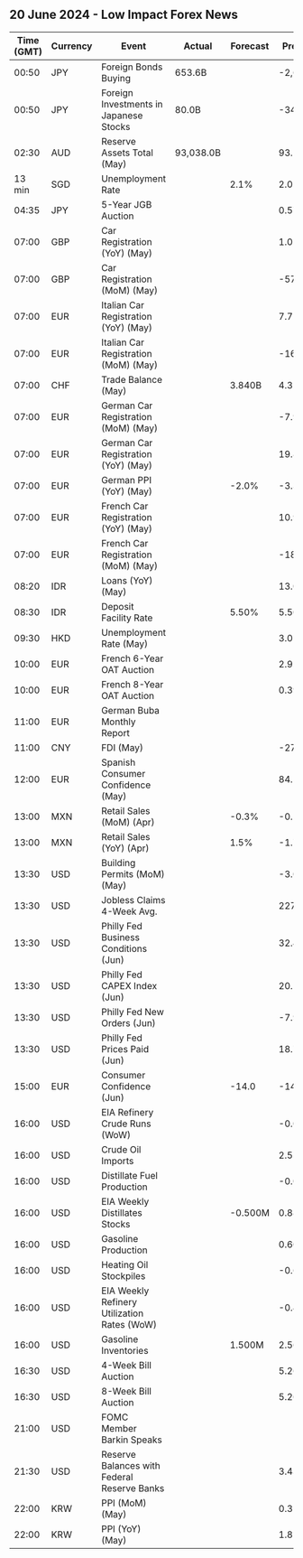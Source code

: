 ## 20 June 2024 - Low Impact Forex News

| Time (GMT) | Currency | Event | Actual | Forecast | Previous |
|------|----------|-------|--------|----------|----------|
| 00:50 | JPY | Foreign Bonds Buying | 653.6B |  | -2,648.6B |
| 00:50 | JPY | Foreign Investments in Japanese Stocks | 80.0B |  | -346.2B |
| 02:30 | AUD | Reserve Assets Total (May) | 93,038.0B |  | 93.1B |
| 13 min | SGD | Unemployment Rate |  | 2.1% | 2.0% |
| 04:35 | JPY | 5-Year JGB Auction |  |  | 0.572% |
| 07:00 | GBP | Car Registration (YoY) (May) |  |  | 1.0% |
| 07:00 | GBP | Car Registration (MoM) (May) |  |  | -57.7% |
| 07:00 | EUR | Italian Car Registration (YoY) (May) |  |  | 7.7% |
| 07:00 | EUR | Italian Car Registration (MoM) (May) |  |  | -16.5% |
| 07:00 | CHF | Trade Balance (May) |  | 3.840B | 4.316B |
| 07:00 | EUR | German Car Registration (MoM) (May) |  |  | -7.9% |
| 07:00 | EUR | German Car Registration (YoY) (May) |  |  | 19.8% |
| 07:00 | EUR | German PPI (YoY) (May) |  | -2.0% | -3.3% |
| 07:00 | EUR | French Car Registration (YoY) (May) |  |  | 10.9% |
| 07:00 | EUR | French Car Registration (MoM) (May) |  |  | -18.4% |
| 08:20 | IDR | Loans (YoY) (May) |  |  | 13.09% |
| 08:30 | IDR | Deposit Facility Rate |  | 5.50% | 5.50% |
| 09:30 | HKD | Unemployment Rate (May) |  |  | 3.0% |
| 10:00 | EUR | French 6-Year OAT Auction |  |  | 2.92% |
| 10:00 | EUR | French 8-Year OAT Auction |  |  | 0.39% |
| 11:00 | EUR | German Buba Monthly Report |  |  |  |
| 11:00 | CNY | FDI (May) |  |  | -27.90% |
| 12:00 | EUR | Spanish Consumer Confidence (May) |  |  | 84.5 |
| 13:00 | MXN | Retail Sales (MoM) (Apr) |  | -0.3% | -0.2% |
| 13:00 | MXN | Retail Sales (YoY) (Apr) |  | 1.5% | -1.7% |
| 13:30 | USD | Building Permits (MoM) (May) |  |  | -3.0% |
| 13:30 | USD | Jobless Claims 4-Week Avg. |  |  | 227.00K |
| 13:30 | USD | Philly Fed Business Conditions (Jun) |  |  | 32.4 |
| 13:30 | USD | Philly Fed CAPEX Index (Jun) |  |  | 20.10 |
| 13:30 | USD | Philly Fed New Orders (Jun) |  |  | -7.9 |
| 13:30 | USD | Philly Fed Prices Paid (Jun) |  |  | 18.70 |
| 15:00 | EUR | Consumer Confidence (Jun) |  | -14.0 | -14.3 |
| 16:00 | USD | EIA Refinery Crude Runs (WoW) |  |  | -0.097M |
| 16:00 | USD | Crude Oil Imports |  |  | 2.559M |
| 16:00 | USD | Distillate Fuel Production |  |  | -0.029M |
| 16:00 | USD | EIA Weekly Distillates Stocks |  | -0.500M | 0.881M |
| 16:00 | USD | Gasoline Production |  |  | 0.602M |
| 16:00 | USD | Heating Oil Stockpiles |  |  | -0.656M |
| 16:00 | USD | EIA Weekly Refinery Utilization Rates (WoW) |  |  | -0.4% |
| 16:00 | USD | Gasoline Inventories |  | 1.500M | 2.566M |
| 16:30 | USD | 4-Week Bill Auction |  |  | 5.260% |
| 16:30 | USD | 8-Week Bill Auction |  |  | 5.265% |
| 21:00 | USD | FOMC Member Barkin Speaks |  |  |  |
| 21:30 | USD | Reserve Balances with Federal Reserve Banks |  |  | 3.434T |
| 22:00 | KRW | PPI (MoM) (May) |  |  | 0.3% |
| 22:00 | KRW | PPI (YoY) (May) |  |  | 1.8% |
